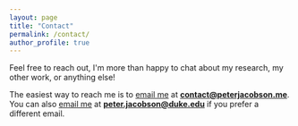 ```yaml
---
layout: page
title: "Contact"
permalink: /contact/
author_profile: true
---
```


Feel free to reach out, I'm more than happy to chat about my research, my other work, or anything else! 

The easiest way to reach me is to [email me](mailto:contact@peterjacobson.me) at **contact@peterjacobson.me**. You can also [email me](mailto:peter.jacobson@duke.edu) at **peter.jacobson@duke.edu** if you prefer a different email.
